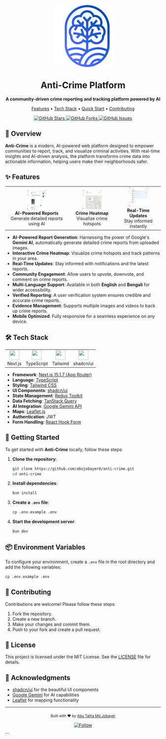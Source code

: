 <div align="center">
  <img src="public/anticrime-logo.png" alt="Anti-Crime Logo" width="200" height="200" />
  
  # Anti-Crime Platform
  
  <p>
    <strong>A community-driven crime reporting and tracking platform powered by AI</strong>
  </p>
  
  <p>
    <a href="#-features">Features</a> •
    <a href="#%EF%B8%8F-tech-stack">Tech Stack</a> •
    <a href="#-getting-started">Quick Start</a> •
    <a href="#-contributing">Contributing</a>
  </p>

  <p>
    <a href="https://github.com/abujobayer0/anti-crime/stargazers">
      <img src="https://img.shields.io/github/stars/abujobayer0/anti-crime?style=for-the-badge" alt="GitHub Stars" />
    </a>
    <a href="https://github.com/abujobayer0/anti-crime/network/members">
      <img src="https://img.shields.io/github/forks/abujobayer0/anti-crime?style=for-the-badge" alt="GitHub Forks" />
    </a>
    <a href="https://github.com/abujobayer0/anti-crime/issues">
      <img src="https://img.shields.io/github/issues/abujobayer0/anti-crime?style=for-the-badge" alt="GitHub Issues" />
    </a>
  </p>
</div>

## 🌟 **Overview**

**Anti-Crime** is a modern, AI-powered web platform designed to empower communities to report, track, and visualize criminal activities. With real-time insights and AI-driven analysis, the platform transforms crime data into actionable information, helping users make their neighborhoods safer.

## ✨ **Features**

<div align="center">
  <table>
    <tr>
      <td align="center">
        <img src="public/ai-report-generate.png" width="64" height="64" alt="AI"><br>
        <strong>AI-Powered Reports</strong><br>
        Generate detailed reports using AI
      </td>
      <td align="center">
        <img src="public/heatmap.png" width="64" height="64" alt="Heatmap"><br>
        <strong>Crime Heatmap</strong><br>
        Visualize crime hotspots
      </td>
      <td align="center">
        <img src="public/realtime-update.png" width="64" height="64" alt="Real-time"><br>
        <strong>Real-Time Updates</strong><br>
        Stay informed instantly
      </td>
    </tr>
  </table>
</div>

- **AI-Powered Report Generation**: Harnessing the power of Google's **Gemini AI**, automatically generate detailed crime reports from uploaded images.
- **Interactive Crime Heatmap**: Visualize crime hotspots and track patterns in your area.
- **Real-Time Updates**: Stay informed with notifications and the latest reports.
- **Community Engagement**: Allow users to upvote, downvote, and comment on crime reports.
- **Multi-Language Support**: Available in both **English** and **Bengali** for wider accessibility.
- **Verified Reporting**: A user verification system ensures credible and accurate crime reports.
- **Evidence Management**: Supports multiple images and videos to back up crime reports.
- **Mobile Optimized**: Fully responsive for a seamless experience on any device.

## 🛠️ **Tech Stack**

<div align="center">
  <table>
    <tr>
      <td align="center"><img src="https://nextjs.org/favicon.ico" width="32" height="32"><br>Next.js</td>
      <td align="center"><img src="https://www.typescriptlang.org/favicon-32x32.png" width="32" height="32"><br>TypeScript</td>
      <td align="center"><img src="https://tailwindcss.com/_next/static/media/tailwindcss-mark.d52e9897.svg" width="32" height="32"><br>Tailwind</td>
      <td align="center"><img src="https://ui.shadcn.com/favicon.ico" width="32" height="32"><br>shadcn/ui</td>
    </tr>
  </table>
</div>

- **Framework**: [Next.js 15.1.7 (App Router)](https://nextjs.org/)
- **Language**: [TypeScript](https://www.typescriptlang.org/)
- **Styling**: [Tailwind CSS](https://tailwindcss.com/)
- **UI Components**: [shadcn/ui](https://ui.shadcn.com/)
- **State Management**: [Redux Toolkit](https://redux-toolkit.js.org/)
- **Data Fetching**: [TanStack Query](https://tanstack.com/query)
- **AI Integration**: [Google Gemini API](https://deepmind.google/technologies/gemini/)
- **Maps**: [Leaflet.js](https://leafletjs.com/)
- **Authentication**: JWT
- **Form Handling**: [React Hook Form](https://react-hook-form.com/)

## 🚀 **Getting Started**

To get started with **Anti-Crime** locally, follow these steps:

1. **Clone the repository**:

   ```bash
   git clone https://github.com/abujobayer0/anti-crime.git
   cd anti-crime
   ```

2. **Install dependencies**:

   ```bash
   bun install
   ```

3. **Create a `.env` file**:

   ```bash
   cp .env.example .env
   ```

4. **Start the development server**:

   ```bash
   bun dev
   ```

## 📦 **Environment Variables**

To configure your environment, create a `.env` file in the root directory and add the following variables:

```bash
cp .env.example .env
```

## 🤝 Contributing

Contributions are welcome! Please follow these steps:

1. Fork the repository.
2. Create a new branch.
3. Make your changes and commit them.
4. Push to your fork and create a pull request.

## 📝 License

This project is licensed under the MIT License. See the [LICENSE](LICENSE) file for details.

## 🙏 Acknowledgments

- [shadcn/ui](https://ui.shadcn.com/) for the beautiful UI components
- [Google Gemini](https://deepmind.google/technologies/gemini/) for AI capabilities
- [Leaflet](https://leafletjs.com/) for mapping functionality

---

<div align="center">
  <p>
    <sub>Built with ❤️ by <a href="https://github.com/abujobayer0">Abu Talha Md Jobayer</a></sub>
  </p>
  
  <p>
    <a href="https://github.com/abujobayer0">
      <img src="https://img.shields.io/badge/Follow_@abujobayer0-000000?style=for-the-badge&logo=github&logoColor=white" alt="Follow" />
    </a>
  </p>
</div>
```
